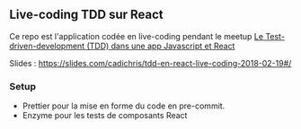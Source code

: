 ## Live-coding TDD sur React

Ce repo est l'application codée en live-coding pendant le meetup [Le Test-driven-development (TDD) dans une app Javascript et React](https://www.meetup.com/fr-FR/software-craftsmanship-bdx/events/258667265/)

Slides : https://slides.com/cadichris/tdd-en-react-live-coding-2018-02-19#/

### Setup

- Prettier pour la mise en forme du code en pre-commit.
- Enzyme pour les tests de composants React
